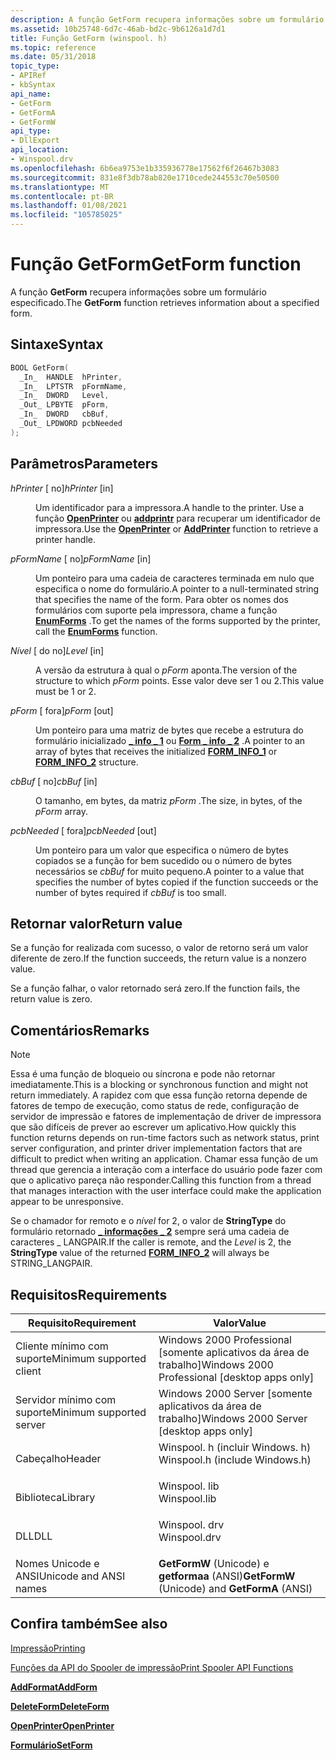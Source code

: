 ```yaml
---
description: A função GetForm recupera informações sobre um formulário especificado.
ms.assetid: 10b25748-6d7c-46ab-bd2c-9b6126a1d7d1
title: Função GetForm (winspool. h)
ms.topic: reference
ms.date: 05/31/2018
topic_type:
- APIRef
- kbSyntax
api_name:
- GetForm
- GetFormA
- GetFormW
api_type:
- DllExport
api_location:
- Winspool.drv
ms.openlocfilehash: 6b6ea9753e1b335936778e17562f6f26467b3083
ms.sourcegitcommit: 831e8f3db78ab820e1710cede244553c70e50500
ms.translationtype: MT
ms.contentlocale: pt-BR
ms.lasthandoff: 01/08/2021
ms.locfileid: "105785025"
---
```

# <a name="getform-function"></a><span data-ttu-id="c7c7e-103">Função GetForm</span><span class="sxs-lookup"><span data-stu-id="c7c7e-103">GetForm function</span></span>

<span data-ttu-id="c7c7e-104">A função **GetForm** recupera informações sobre um formulário especificado.</span><span class="sxs-lookup"><span data-stu-id="c7c7e-104">The **GetForm** function retrieves information about a specified form.</span></span>

## <a name="syntax"></a><span data-ttu-id="c7c7e-105">Sintaxe</span><span class="sxs-lookup"><span data-stu-id="c7c7e-105">Syntax</span></span>


```C++
BOOL GetForm(
  _In_  HANDLE  hPrinter,
  _In_  LPTSTR  pFormName,
  _In_  DWORD   Level,
  _Out_ LPBYTE  pForm,
  _In_  DWORD   cbBuf,
  _Out_ LPDWORD pcbNeeded
);
```



## <a name="parameters"></a><span data-ttu-id="c7c7e-106">Parâmetros</span><span class="sxs-lookup"><span data-stu-id="c7c7e-106">Parameters</span></span>

<dl> <dt>

<span data-ttu-id="c7c7e-107">*hPrinter* \[ no\]</span><span class="sxs-lookup"><span data-stu-id="c7c7e-107">*hPrinter* \[in\]</span></span>
</dt> <dd>

<span data-ttu-id="c7c7e-108">Um identificador para a impressora.</span><span class="sxs-lookup"><span data-stu-id="c7c7e-108">A handle to the printer.</span></span> <span data-ttu-id="c7c7e-109">Use a função [**OpenPrinter**](openprinter.md) ou [**addprintr**](addprinter.md) para recuperar um identificador de impressora.</span><span class="sxs-lookup"><span data-stu-id="c7c7e-109">Use the [**OpenPrinter**](openprinter.md) or [**AddPrinter**](addprinter.md) function to retrieve a printer handle.</span></span>

</dd> <dt>

<span data-ttu-id="c7c7e-110">*pFormName* \[ no\]</span><span class="sxs-lookup"><span data-stu-id="c7c7e-110">*pFormName* \[in\]</span></span>
</dt> <dd>

<span data-ttu-id="c7c7e-111">Um ponteiro para uma cadeia de caracteres terminada em nulo que especifica o nome do formulário.</span><span class="sxs-lookup"><span data-stu-id="c7c7e-111">A pointer to a null-terminated string that specifies the name of the form.</span></span> <span data-ttu-id="c7c7e-112">Para obter os nomes dos formulários com suporte pela impressora, chame a função [**EnumForms**](enumforms.md) .</span><span class="sxs-lookup"><span data-stu-id="c7c7e-112">To get the names of the forms supported by the printer, call the [**EnumForms**](enumforms.md) function.</span></span>

</dd> <dt>

<span data-ttu-id="c7c7e-113">*Nível* \[ do no\]</span><span class="sxs-lookup"><span data-stu-id="c7c7e-113">*Level* \[in\]</span></span>
</dt> <dd>

<span data-ttu-id="c7c7e-114">A versão da estrutura à qual o *pForm* aponta.</span><span class="sxs-lookup"><span data-stu-id="c7c7e-114">The version of the structure to which *pForm* points.</span></span> <span data-ttu-id="c7c7e-115">Esse valor deve ser 1 ou 2.</span><span class="sxs-lookup"><span data-stu-id="c7c7e-115">This value must be 1 or 2.</span></span>

</dd> <dt>

<span data-ttu-id="c7c7e-116">*pForm* \[ fora\]</span><span class="sxs-lookup"><span data-stu-id="c7c7e-116">*pForm* \[out\]</span></span>
</dt> <dd>

<span data-ttu-id="c7c7e-117">Um ponteiro para uma matriz de bytes que recebe a estrutura do formulário inicializado [**\_ info \_ 1**](form-info-1.md) ou [**Form \_ info \_ 2**](form-info-2.md) .</span><span class="sxs-lookup"><span data-stu-id="c7c7e-117">A pointer to an array of bytes that receives the initialized [**FORM\_INFO\_1**](form-info-1.md) or [**FORM\_INFO\_2**](form-info-2.md) structure.</span></span>

</dd> <dt>

<span data-ttu-id="c7c7e-118">*cbBuf* \[ no\]</span><span class="sxs-lookup"><span data-stu-id="c7c7e-118">*cbBuf* \[in\]</span></span>
</dt> <dd>

<span data-ttu-id="c7c7e-119">O tamanho, em bytes, da matriz *pForm* .</span><span class="sxs-lookup"><span data-stu-id="c7c7e-119">The size, in bytes, of the *pForm* array.</span></span>

</dd> <dt>

<span data-ttu-id="c7c7e-120">*pcbNeeded* \[ fora\]</span><span class="sxs-lookup"><span data-stu-id="c7c7e-120">*pcbNeeded* \[out\]</span></span>
</dt> <dd>

<span data-ttu-id="c7c7e-121">Um ponteiro para um valor que especifica o número de bytes copiados se a função for bem sucedido ou o número de bytes necessários se *cbBuf* for muito pequeno.</span><span class="sxs-lookup"><span data-stu-id="c7c7e-121">A pointer to a value that specifies the number of bytes copied if the function succeeds or the number of bytes required if *cbBuf* is too small.</span></span>

</dd> </dl>

## <a name="return-value"></a><span data-ttu-id="c7c7e-122">Retornar valor</span><span class="sxs-lookup"><span data-stu-id="c7c7e-122">Return value</span></span>

<span data-ttu-id="c7c7e-123">Se a função for realizada com sucesso, o valor de retorno será um valor diferente de zero.</span><span class="sxs-lookup"><span data-stu-id="c7c7e-123">If the function succeeds, the return value is a nonzero value.</span></span>

<span data-ttu-id="c7c7e-124">Se a função falhar, o valor retornado será zero.</span><span class="sxs-lookup"><span data-stu-id="c7c7e-124">If the function fails, the return value is zero.</span></span>

## <a name="remarks"></a><span data-ttu-id="c7c7e-125">Comentários</span><span class="sxs-lookup"><span data-stu-id="c7c7e-125">Remarks</span></span>

> [!Note]  
> <span data-ttu-id="c7c7e-126">Essa é uma função de bloqueio ou síncrona e pode não retornar imediatamente.</span><span class="sxs-lookup"><span data-stu-id="c7c7e-126">This is a blocking or synchronous function and might not return immediately.</span></span> <span data-ttu-id="c7c7e-127">A rapidez com que essa função retorna depende de fatores de tempo de execução, como status de rede, configuração de servidor de impressão e fatores de implementação de driver de impressora que são difíceis de prever ao escrever um aplicativo.</span><span class="sxs-lookup"><span data-stu-id="c7c7e-127">How quickly this function returns depends on run-time factors such as network status, print server configuration, and printer driver implementation factors that are difficult to predict when writing an application.</span></span> <span data-ttu-id="c7c7e-128">Chamar essa função de um thread que gerencia a interação com a interface do usuário pode fazer com que o aplicativo pareça não responder.</span><span class="sxs-lookup"><span data-stu-id="c7c7e-128">Calling this function from a thread that manages interaction with the user interface could make the application appear to be unresponsive.</span></span>

 

<span data-ttu-id="c7c7e-129">Se o chamador for remoto e o *nível* for 2, o valor de **StringType** do formulário retornado [**\_ informações \_ 2**](form-info-2.md) sempre será uma cadeia de caracteres \_ LANGPAIR.</span><span class="sxs-lookup"><span data-stu-id="c7c7e-129">If the caller is remote, and the *Level* is 2, the **StringType** value of the returned [**FORM\_INFO\_2**](form-info-2.md) will always be STRING\_LANGPAIR.</span></span>

## <a name="requirements"></a><span data-ttu-id="c7c7e-130">Requisitos</span><span class="sxs-lookup"><span data-stu-id="c7c7e-130">Requirements</span></span>



| <span data-ttu-id="c7c7e-131">Requisito</span><span class="sxs-lookup"><span data-stu-id="c7c7e-131">Requirement</span></span> | <span data-ttu-id="c7c7e-132">Valor</span><span class="sxs-lookup"><span data-stu-id="c7c7e-132">Value</span></span> |
|-------------------------------------|-----------------------------------------------------------------------------------------------------------|
| <span data-ttu-id="c7c7e-133">Cliente mínimo com suporte</span><span class="sxs-lookup"><span data-stu-id="c7c7e-133">Minimum supported client</span></span><br/> | <span data-ttu-id="c7c7e-134">Windows 2000 Professional \[somente aplicativos da área de trabalho\]</span><span class="sxs-lookup"><span data-stu-id="c7c7e-134">Windows 2000 Professional \[desktop apps only\]</span></span><br/>                                                |
| <span data-ttu-id="c7c7e-135">Servidor mínimo com suporte</span><span class="sxs-lookup"><span data-stu-id="c7c7e-135">Minimum supported server</span></span><br/> | <span data-ttu-id="c7c7e-136">Windows 2000 Server \[somente aplicativos da área de trabalho\]</span><span class="sxs-lookup"><span data-stu-id="c7c7e-136">Windows 2000 Server \[desktop apps only\]</span></span><br/>                                                      |
| <span data-ttu-id="c7c7e-137">Cabeçalho</span><span class="sxs-lookup"><span data-stu-id="c7c7e-137">Header</span></span><br/>                   | <dl> <span data-ttu-id="c7c7e-138"><dt>Winspool. h (incluir Windows. h)</dt></span><span class="sxs-lookup"><span data-stu-id="c7c7e-138"><dt>Winspool.h (include Windows.h)</dt></span></span> </dl> |
| <span data-ttu-id="c7c7e-139">Biblioteca</span><span class="sxs-lookup"><span data-stu-id="c7c7e-139">Library</span></span><br/>                  | <dl> <span data-ttu-id="c7c7e-140"><dt>Winspool. lib</dt></span><span class="sxs-lookup"><span data-stu-id="c7c7e-140"><dt>Winspool.lib</dt></span></span> </dl>                   |
| <span data-ttu-id="c7c7e-141">DLL</span><span class="sxs-lookup"><span data-stu-id="c7c7e-141">DLL</span></span><br/>                      | <dl> <span data-ttu-id="c7c7e-142"><dt>Winspool. drv</dt></span><span class="sxs-lookup"><span data-stu-id="c7c7e-142"><dt>Winspool.drv</dt></span></span> </dl>                   |
| <span data-ttu-id="c7c7e-143">Nomes Unicode e ANSI</span><span class="sxs-lookup"><span data-stu-id="c7c7e-143">Unicode and ANSI names</span></span><br/>   | <span data-ttu-id="c7c7e-144">**GetFormW** (Unicode) e **getformaa** (ANSI)</span><span class="sxs-lookup"><span data-stu-id="c7c7e-144">**GetFormW** (Unicode) and **GetFormA** (ANSI)</span></span><br/>                                                 |



## <a name="see-also"></a><span data-ttu-id="c7c7e-145">Confira também</span><span class="sxs-lookup"><span data-stu-id="c7c7e-145">See also</span></span>

<dl> <dt>

[<span data-ttu-id="c7c7e-146">Impressão</span><span class="sxs-lookup"><span data-stu-id="c7c7e-146">Printing</span></span>](printdocs-printing.md)
</dt> <dt>

[<span data-ttu-id="c7c7e-147">Funções da API do Spooler de impressão</span><span class="sxs-lookup"><span data-stu-id="c7c7e-147">Print Spooler API Functions</span></span>](printing-and-print-spooler-functions.md)
</dt> <dt>

[<span data-ttu-id="c7c7e-148">**AddFormat**</span><span class="sxs-lookup"><span data-stu-id="c7c7e-148">**AddForm**</span></span>](addform.md)
</dt> <dt>

[<span data-ttu-id="c7c7e-149">**DeleteForm**</span><span class="sxs-lookup"><span data-stu-id="c7c7e-149">**DeleteForm**</span></span>](deleteform.md)
</dt> <dt>

[<span data-ttu-id="c7c7e-150">**OpenPrinter**</span><span class="sxs-lookup"><span data-stu-id="c7c7e-150">**OpenPrinter**</span></span>](openprinter.md)
</dt> <dt>

[<span data-ttu-id="c7c7e-151">**Formulário**</span><span class="sxs-lookup"><span data-stu-id="c7c7e-151">**SetForm**</span></span>](setform.md)
</dt> </dl>

 

 




